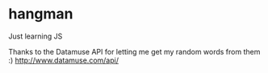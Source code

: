 # hangman
Just learning JS

Thanks to the Datamuse API for letting me get my random words from them :)
http://www.datamuse.com/api/
